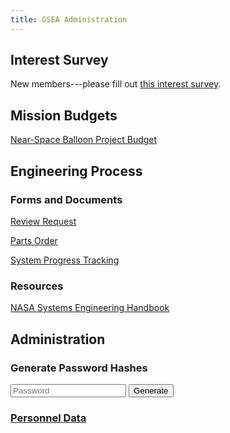 ```yaml
---
title: GSEA Administration
---
```


## Interest Survey
New members---please fill out [this interest survey](https://docs.google.com/forms/d/1hbgW_l3n2HQUzWB5rlXyv5gJFXY0-ZD7rmXqbbgr6tU/viewform).

## Mission Budgets

[Near-Space Balloon Project Budget](/assets/balloon-budget.pdf)


<div class="restricted r_guest r_member r_admin" markdown="1">

## Engineering Process

### Forms and Documents

<div class="restricted r_member r_admin" markdown="1">

[Review Request](https://docs.google.com/forms/d/1yAU-LYgOhWULHwe9Ejq0_dmjwOMEtClFsM5wlTzklH8/viewform?entry.1003946160&entry.548196545&entry.440845126=2)

[Parts Order](https://docs.google.com/forms/d/1hhSpG48cjOC3B4VpkQMxftGJdfarbLL_ZKpN8BTPjto/viewform)

</div>

[System Progress Tracking](https://docs.google.com/document/d/1BPysrvO8gSOnd8NBbkP2i5snh8qwPDoDyeyJ6W0BSR4/edit?usp=sharing)

### Resources

[NASA Systems Engineering Handbook](http://www.acq.osd.mil/se/docs/NASA-SP-2007-6105-Rev-1-Final-31Dec2007.pdf)

<div class="restricted r_admin" markdown="1">

## Administration

### Generate Password Hashes

<input type="text" placeholder="Password" id="pass" /> 
<button id="generate">Generate</button> <br />
<span id="output"></span>

<script type="text/javascript">
	registerFunction(function() {
		$("button#generate").onclick = function() {
			var pass = $("#pass").value;
			var sha = new jsSHA("SHA-256", "TEXT");
			sha.update(pass);
			$("#output").innerHTML = sha.getHash("B64");
		};
	});
</script>

### [Personnel Data](https://goo.gl/CJHUNI)


</div>

</div>
